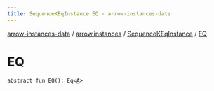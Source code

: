 ```yaml
---
title: SequenceKEqInstance.EQ - arrow-instances-data
---
```


[arrow-instances-data](../../index.html) / [arrow.instances](../index.html) / [SequenceKEqInstance](index.html) / [EQ](./-e-q.html)

# EQ

`abstract fun EQ(): Eq<`[`A`](index.html#A)`>`